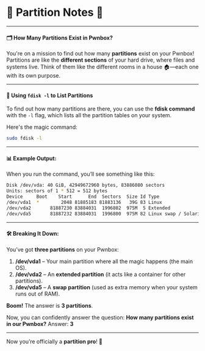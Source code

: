 # 🧠 Partition Notes 🧠

***

#### 🗂️ **How Many Partitions Exist in Pwnbox?**

You're on a mission to find out how many **partitions** exist on your Pwnbox! Partitions are like the **different sections** of your hard drive, where files and systems live. Think of them like the different rooms in a house 🏠—each one with its own purpose.

***

#### 🚀 **Using `fdisk -l` to List Partitions**

To find out how many partitions are there, you can use the **fdisk command** with the `-l` flag, which lists all the partition tables on your system.

Here's the magic command:

```bash
sudo fdisk -l
```

***

#### 📊 **Example Output:**

When you run the command, you’ll see something like this:

```bash
Disk /dev/vda: 40 GiB, 42949672960 bytes, 83886080 sectors
Units: sectors of 1 * 512 = 512 bytes
Device     Boot    Start      End  Sectors  Size Id Type
/dev/vda1  *        2048 81885183 81883136   39G 83 Linux
/dev/vda2       81887230 83884031  1996802  975M  5 Extended
/dev/vda5       81887232 83884031  1996800  975M 82 Linux swap / Solaris
```

***

#### 🛠️ **Breaking It Down:**

You’ve got **three partitions** on your Pwnbox:

1. **/dev/vda1** – Your main partition where all the magic happens (the main OS).
2. **/dev/vda2** – An **extended partition** (it acts like a container for other partitions).
3. **/dev/vda5** – A **swap partition** (used as extra memory when your system runs out of RAM).

**Boom!** The answer is **3 partitions**.

Now, you can confidently answer the question: **How many partitions exist in our Pwnbox?** Answer: **3**

***

Now you’re officially a **partition pro**! 🎉
